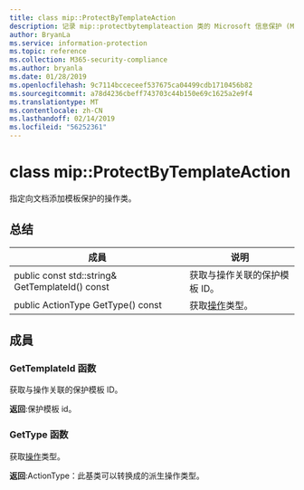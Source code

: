 ```yaml
---
title: class mip::ProtectByTemplateAction
description: 记录 mip::protectbytemplateaction 类的 Microsoft 信息保护 (MIP) SDK。
author: BryanLa
ms.service: information-protection
ms.topic: reference
ms.collection: M365-security-compliance
ms.author: bryanla
ms.date: 01/28/2019
ms.openlocfilehash: 9c7114bcceceef537675ca04499cdb1710456b82
ms.sourcegitcommit: a78d4236cbeff743703c44b150e69c1625a2e9f4
ms.translationtype: MT
ms.contentlocale: zh-CN
ms.lasthandoff: 02/14/2019
ms.locfileid: "56252361"
---
```

# <a name="class-mipprotectbytemplateaction"></a>class mip::ProtectByTemplateAction 
指定向文档添加模板保护的操作类。
  
## <a name="summary"></a>总结
 成員                        | 说明                                
--------------------------------|---------------------------------------------
public const std::string& GetTemplateId() const  |  获取与操作关联的保护模板 ID。
public ActionType GetType() const  |  获取[操作](class_mip_action.md)类型。
  
## <a name="members"></a>成員
  
### <a name="gettemplateid-function"></a>GetTemplateId 函数
获取与操作关联的保护模板 ID。

  
**返回**:保护模板 id。
  
### <a name="gettype-function"></a>GetType 函数
获取[操作](class_mip_action.md)类型。

  
**返回**:ActionType：此基类可以转换成的派生操作类型。
